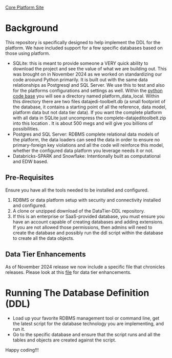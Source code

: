 [Core Platform Site](https://github.com/DataJediToolBelt/)

# Background
This repository is specifically designed to help implement the DDL
for the platform. We have included support for a few specific databases based on those using
platform.
- SQLite: this is meant to provide someone a VERY quick ability to download the project and
see the value of what we are building out. This was brought on in November 2024 as we worked
on standardizing our code aroound Python primarily. It is built out with the same data relationships 
as Postgresql and SQL Server. We use this to test and also for the platforms configurations and 
settings as well. Within the [python code base](https://github.com/DataJediToolbelt/Code-DataJediToolkit) 
you will see a directory named platform_data_local. Within this directory there are two files datajedi-toolbelt.db 
(a small footprint of the database, it contains a starting point of all the reference, data model, platform 
data but not data tier data). If you want the complete platform with all data in SQLite just 
uncompress the complete-datajeditoolbelt.zip into this location . It is about 500 megs and 
will give you billions of possibilities.
- Postgres and SQL Server: RDBMS complete relational data models of the platform, the data loaders
can seed the data in order to ensure no primary-foreign key violations and all the code will reinforce
this model, whether the configured data platform you leverage needs it or not.
- Databricks-SPARK and Snowflake: Intentionally built as computational and EDW based.

## Pre-Requisites
Ensure you have all the tools needed to be installed and configured. 

1. RDBMS or data platform setup with security and connectivity installed and configured.
2. A clone or unzipped download of the DataTier-DDL repository.
3. If this is an enterprise or SaaS-provided database, you must ensure you have an account capable of creating
   databases and adding extensions. If you are not allowed those permissions, then admins will need to create the
   database and possibly run the ddl script within the database to create all the data objects.

## Data Tier Enhancements
As of November 2024 release we now include a specific file that chronicles releases.
Please look at this [file](DBEnhancements.md) for data tier enhancements.

# Running The Database Definition (DDL)
- Load up your favorite RDBMS management tool or command line, get the latest script for the database technology you are implementing, and run it.
- Go to the specific database and ensure that the script runs and all the tables and objects are created against the script.


Happy coding!!!
